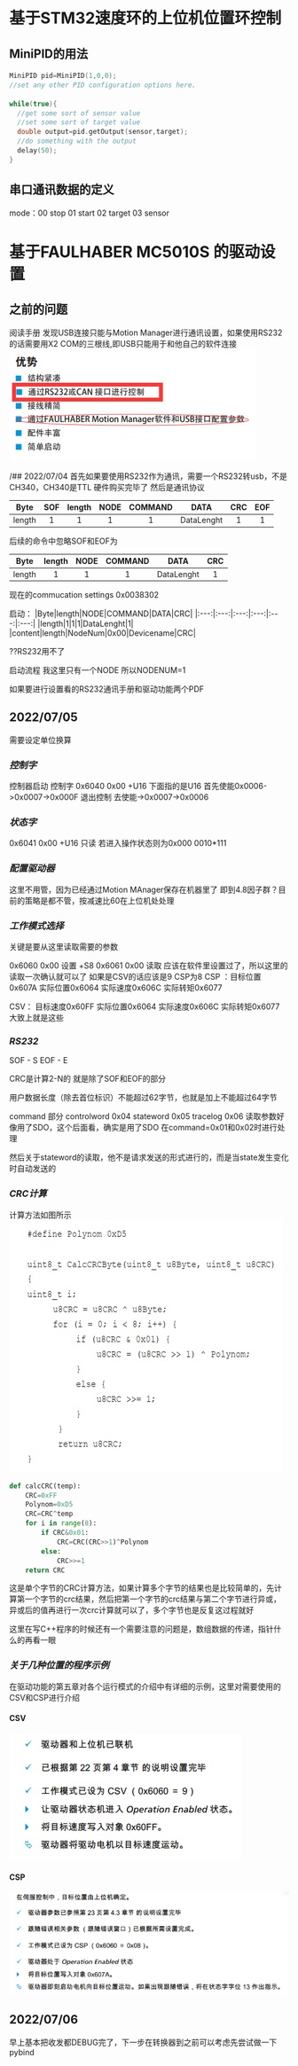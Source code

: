 # 基于STM32速度环的上位机位置环控制

## MiniPID的用法
``` cpp
MiniPID pid=MiniPID(1,0,0);
//set any other PID configuration options here. 

while(true){
  //get some sort of sensor value
  //set some sort of target value
  double output=pid.getOutput(sensor,target);
  //do something with the output
  delay(50);
}
```

## 串口通讯数据的定义
mode：00 stop
01 start
02 target
03 sensor


# 基于FAULHABER MC5010S 的驱动设置

## 之前的问题 
阅读手册 发现USB连接只能与Motion Manager进行通讯设置，如果使用RS232的话需要用X2 COM的三根线,即USB只能用于和他自己的软件连接
![图片](通讯说明.png)

/## 2022/07/04
首先如果要使用RS232作为通讯，需要一个RS232转usb，不是CH340，CH340是TTL
硬件购买完毕了
然后是通讯协议

|Byte|SOF|length|NODE|COMMAND|DATA|CRC|EOF|
|:---:|:---:|:---:|:---:|:---:|:---:|:---:|:---:|
|length|1|1|1|1|DataLenght|1|1|

后续的命令中忽略SOF和EOF为

|Byte|length|NODE|COMMAND|DATA|CRC|
|:---:|:---:|:---:|:---:|:---:|:---:|
|length|1|1|1|DataLenght|1|

现在的commucation settings 0x0038302

启动：
|Byte|length|NODE|COMMAND|DATA|CRC|
|:---:|:---:|:---:|:---:|:---:|:---:|
|length|1|1|1|DataLenght|1|
|content|length|NodeNum|0x00|Devicename|CRC|

??RS232用不了

启动流程
我这里只有一个NODE 所以NODENUM=1

如果要进行设置看的RS232通讯手册和驱动功能两个PDF


## 2022/07/05

需要设定单位换算
### *控制字*
控制器启动 控制字 0x6040 0x00 +U16
下面指的是U16
首先使能0x0006->0x0007->0x000F
退出控制 去使能->0x0007->0x0006
### *状态字*
0x6041 0x00 +U16 只读
若进入操作状态则为0x000 0010*111

### *配置驱动器*
这里不用管，因为已经通过Motion MAnager保存在机器里了
即到4.8因子群？目前的策略是都不管，按减速比60在上位机处处理

### *工作模式选择*
关键是要从这里读取需要的参数

0x6060 0x00 设置 +S8
0x6061 0x00 读取
应该在软件里设置过了，所以这里的读取一次确认就可以了
如果是CSV的话应该是9 CSP为8
CSP ：目标位置0x607A
      实际位置0x6064
      实际速度0x606C
      实际转矩0x6077

CSV： 目标速度0x60FF
      实际位置0x6064
      实际速度0x606C
      实际转矩0x6077
大致上就是这些

### *RS232*
SOF - S
EOF - E

CRC是计算2-N的 就是除了SOF和EOF的部分

用户数据长度（除去首位标识）不能超过62字节，也就是加上不能超过64字节

command 部分 controlword 0x04
             stateword   0x05
             tracelog    0x06
读取参数好像用了SDO，这个后面看，确实是用了SDO 在command=0x01和0x02时进行处理

然后关于stateword的读取，他不是请求发送的形式进行的，而是当state发生变化时自动发送的

### *CRC计算*
计算方法如图所示  
![CRC计算方法](CRC%E8%AE%A1%E7%AE%97%E6%96%B9%E6%B3%95.png)
```python
def calcCRC(temp):
    CRC=0xFF
    Polynom=0xD5
    CRC=CRC^temp
    for i in range(8):
        if CRC&0x01:
            CRC=CRC(CRC>>1)^Polynom
        else:
            CRC>>=1
    return CRC

```
这是单个字节的CRC计算方法，如果计算多个字节的结果也是比较简单的，先计算第一个字节的crc结果，然后把第一个字节的crc结果与第二个字节进行异或， 异或后的值再进行一次crc计算就可以了，多个字节也是反复这过程就好

这里在写C++程序的时候还有一个需要注意的问题是，数组数据的传递，指针什么的再看一眼

### *关于几种位置的程序示例*
在驱动功能的第五章对各个运行模式的介绍中有详细的示例，这里对需要使用的CSV和CSP进行介绍
#### CSV
![CSV](CSV.png)
#### CSP
![CSP](CSP.png)



## 2022/07/06

早上基本把收发都DEBUG完了，下一步在转换器到之前可以考虑先尝试做一下pybind
